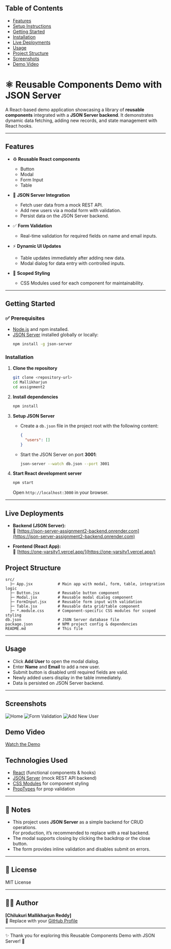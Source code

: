 ## Table of Contents
- [Features](#features)
- [Setup Instructions](#setup-instructions)
- [Getting Started](#getting-started)
- [Installation](#installation)
- [Live Deployments](#live-deployments)
- [Usage](#usage)
- [Project Structure](#project-structure)
- [Screenshots](#screenshots)
- [Demo Video](#demo-video)


# ⚛️ Reusable Components Demo with JSON Server

A React-based demo application showcasing a library of **reusable components** integrated with a **JSON Server backend**. It demonstrates dynamic data fetching, adding new records, and state management with React hooks.

---

## Features

- ♻️ **Reusable React components**
  - Button
  - Modal
  - Form Input
  - Table

- 🔗 **JSON Server Integration**
  - Fetch user data from a mock REST API.
  - Add new users via a modal form with validation.
  - Persist data on the JSON Server backend.

- ✅ **Form Validation**
  - Real-time validation for required fields on name and email inputs.

- ⚡ **Dynamic UI Updates**
  - Table updates immediately after adding new data.
  - Modal dialog for data entry with controlled inputs.

- 🎨 **Scoped Styling**
  - CSS Modules used for each component for maintainability.

---

## Getting Started

### ✅ Prerequisites
- [Node.js](https://nodejs.org/) and npm installed.
- [JSON Server](https://github.com/typicode/json-server) installed globally or locally:
  ```bash
  npm install -g json-server
  ```

### Installation

1. **Clone the repository**
   ```bash
   git clone <repository-url>
   cd Mallikharjun
   cd assignment2
   ```

2. **Install dependencies**
   ```bash
   npm install
   ```

3. **Setup JSON Server**
   - Create a `db.json` file in the project root with the following content:
     ```json
     {
       "users": []
     }
     ```
   - Start the JSON Server on port **3001**:
     ```bash
     json-server --watch db.json --port 3001
     ```

4. **Start React development server**
   ```bash
   npm start
   ```
   Open `http://localhost:3000` in your browser.

---


## Live Deployments

- **Backend (JSON Server):**  
  🔗 [https://json-server-assignment2-backend.onrender.com](https://json-server-assignment2-backend.onrender.com)

- **Frontend (React App):**  
  🔗 [https://one-varsity1.vercel.app/](https://one-varsity1.vercel.app/)

## Project Structure

```
src/
  ├─ App.jsx           # Main app with modal, form, table, integration logic
  ├─ Button.jsx        # Reusable button component
  ├─ Modal.jsx         # Reusable modal dialog component
  ├─ FormInput.jsx     # Reusable form input with validation
  ├─ Table.jsx         # Reusable data grid/table component
  ├─ *.module.css      # Component-specific CSS modules for scoped styling
db.json                # JSON Server database file
package.json           # NPM project config & dependencies
README.md              # This file
```

---

## Usage

- Click **Add User** to open the modal dialog.
- Enter **Name** and **Email** to add a new user.
- Submit button is disabled until required fields are valid.
- Newly added users display in the table immediately.
- Data is persisted on JSON Server backend.

---

## Screenshots
![Home](./home.png)
![Form Validation](./formvaladition.png)
![Add New User](./newuser.png)

## Demo Video
[Watch the Demo](https://drive.google.com/file/d/1XAdYJPrD5PEj28ThFgvsW9y-oRn12bpt/view?usp=sharing)



## Technologies Used

- [React](https://react.dev/) (functional components & hooks)
- [JSON Server](https://github.com/typicode/json-server) (mock REST API backend)
- [CSS Modules](https://github.com/css-modules/css-modules) for component styling
- [PropTypes](https://reactjs.org/docs/typechecking-with-proptypes.html) for prop validation

---

## 📝 Notes

- This project uses **JSON Server** as a simple backend for CRUD operations.  
  For production, it’s recommended to replace with a real backend.
- The modal supports closing by clicking the backdrop or the close button.
- The form provides inline validation and disables submit on errors.

---

## 📜 License

MIT License

---

## 👨‍💻 Author

**[Chilukuri Mallikharjun Reddy]**  
🔗 Replace with your [GitHub Profile](https://github.com/MALLIKHARJUNCH-02)

---

✨ Thank you for exploring this Reusable Components Demo with JSON Server! 🚀
